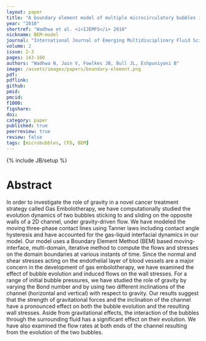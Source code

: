 ```yaml
---
layout: paper
title: "A boundary element model of multiple microcirculatory bubbles in cardiovasculature"
year: "2010"
shortref: "Wadhwa et al. <i>IJEMFS</i> 2010"
nickname: BEM-model
journal: "International Journal of Emerging Multidisciplinary Fluid Sciences"
volume: 2
issue: 2-3
pages: 143-160
authors: "Wadhwa N, Jain V, Fowlkes JB, Bull JL, Eshpuniyani B"
image: /assets/images/papers/boundary-element.png
pdf: 
pdflink: 
github: 
pmid: 
pmcid: 
f1000: 
figshare: 
doi: 
category: paper
published: true
peerreview: true
review: false
tags: [microbubbles, CFD, BEM]
---
```

{% include JB/setup %}

# Abstract 

In order to investigate the role of gravity in a novel cancer treatment strategy called Gas Embolotherapy, we have computationally studied the evolution dynamics of two bubbles sticking to and sliding on the opposite walls of a 2D channel, under gravity-driven flow. We have modeled the moving three-phase contact lines using Tanner laws including contact angle hysteresis and have accounted for the gas-liquid interfacial dynamics in our model. Our model uses a Boundary Element Method (BEM) based moving-interface, multi-domain, iterative method to compute the flows and stresses on the domain boundaries at various instants of time. Since the normal and shear stresses acting on the endothelial layer of blood vessels are a major concern in the development of gas embolotherapy, we have examined the effect of bubble evolution and induced flows on the wall stresses. For a range of initial bubble pressures, we have studied the role of gravity by varying the Bond number and by using two different inclinations of the channel (horizontal and vertical) with respect to gravity. Our results suggest that the strength of gravitational forces and the inclination of the channel have a pronounced effect on both the bubble evolution and the resulting wall stresses. Aside from gravitational effects, the interaction of the bubbles through the surrounding fluid has a significant effect on their evolution. We have also examined the flow rates at both ends of the channel resulting from the evolution of the two bubbles.
